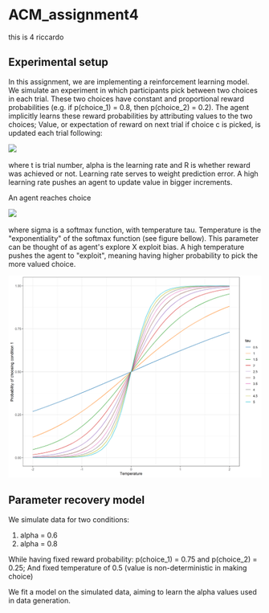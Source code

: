 # ACM_assignment4
this is 4 riccardo

## Experimental setup
In this assignment, we are implementing a reinforcement learning model. 
We simulate an experiment in which participants pick between two choices in each trial. 
These two choices have constant and proportional reward probabilities (e.g. if p(choice_1) = 0.8, then p(choice_2) = 0.2). 
The agent implicitly learns these reward probabilities by attributing values to the two choices;
Value, or expectation of reward on next trial if choice c is picked, is updated each trial following:

<img src="https://render.githubusercontent.com/render/math?math=V_{t+1}^{c} = V^{c}_{t} + \alpha (R_t - V^{c}_{t})">
<!--$$ V_{t+1}^{c} = V^{c}_{t} + \alpha (R_t - V^{c}_{t}) $$--> 

where t is trial number, alpha is the learning rate and R is whether reward was achieved or not.
Learning rate serves to weight prediction error.
A high learning rate pushes an agent to update value in bigger increments.

An agent reaches choice

<img src="https://render.githubusercontent.com/render/math?math=Choice ~ Binomial(1, \sigma(V_{t}^{c2} - V_{t}^{c1}, \tau))">
<!--$$ Choice ~ Binomial(1, \sigma(V_{t}^{c2} - V_{t}^{c1}, \tau)) $$-->

where sigma is a softmax function, with temperature tau. 
Temperature is the "exponentiality" of the softmax function (see figure bellow).
This parameter can be thought of as agent's explore X exploit bias.
A high temperature pushes the agent to "exploit", meaning having higher probability to pick the more valued choice.

![softmax_temp](fig/softmax_vis.png)


## Parameter recovery model
We simulate data for two conditions:  
1) alpha = 0.6  
2) alpha = 0.8

While having fixed reward probability: p(choice_1) = 0.75 and p(choice_2) = 0.25;
And fixed temperature of 0.5 (value is non-deterministic in making choice) 

We fit a model on the simulated data, aiming to learn the alpha values used in data generation.
